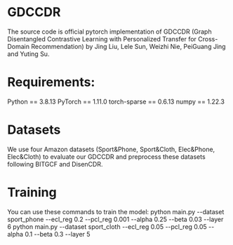 # GDCCDR
The source code is official pytorch implementation of GDCCDR (Graph Disentangled Contrastive Learning with Personalized Transfer for Cross-Domain Recommendation) by Jing Liu, Lele Sun, Weizhi Nie, PeiGuang Jing and Yuting Su.
# Requirements:
Python == 3.8.13
PyTorch == 1.11.0
torch-sparse == 0.6.13
numpy == 1.22.3
# Datasets
We use four Amazon datasets (Sport&Phone, Sport&Cloth, Elec&Phone, Elec&Cloth) to evaluate our GDCCDR and preprocess these datasets following BITGCF and DisenCDR.
# Training
You can use these commands to train the model:
python main.py --dataset sport_phone --ecl_reg 0.2 --pcl_reg 0.001 --alpha 0.25 --beta 0.03 --layer 6
python main.py --dataset sport_cloth --ecl_reg 0.05 --pcl_reg 0.05 --alpha 0.1 --beta 0.3 --layer 5
